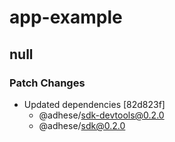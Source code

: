 # app-example

## null

### Patch Changes

- Updated dependencies [82d823f]
  - @adhese/sdk-devtools@0.2.0
  - @adhese/sdk@0.2.0
